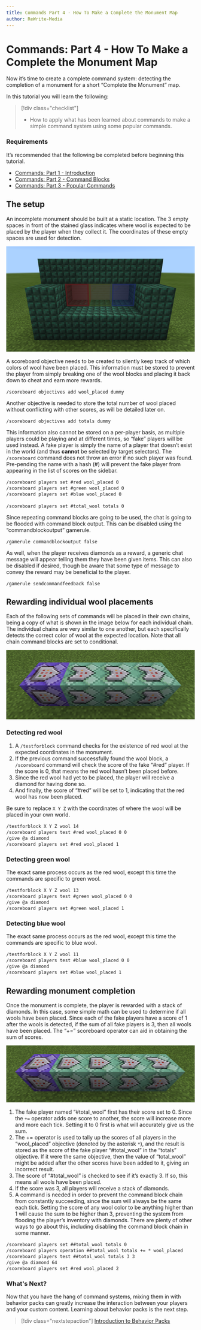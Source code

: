 ```yaml
---
title: Commands Part 4 - How To Make a Complete the Monument Map
author: ReWrite-Media
---
```

# Commands: Part 4 - How To Make a Complete the Monument Map

Now it’s time to create a complete command system: detecting the completion of a monument for a short “Complete the Monument” map.

In this tutorial you will learn the following:

> [!div class="checklist"]
>
> - How to apply what has been learned about commands to make a simple command system using some popular commands.

### Requirements

It’s recommended that the following be completed before beginning this tutorial.

- [Commands: Part 1 - Introduction](CommandsIntroduction.md)
- [Commands: Part 2 - Command Blocks](CommandBlocks.md)
- [Commands: Part 3 - Popular Commands](CommandsPopularCommands.md)

## The setup

An incomplete monument should be built at a static location. The 3 empty spaces in front of the stained glass indicates where wool is expected to be placed by the player when they collect it. The coordinates of these empty spaces are used for detection.

![Monument with 3 empty slots for blocks](Media/Commands/monument.png)

A scoreboard objective needs to be created to silently keep track of which colors of wool have been placed. This information must be stored to prevent the player from simply breaking one of the wool blocks and placing it back down to cheat and earn more rewards.

```
/scoreboard objectives add wool_placed dummy
```

Another objective is needed to store the total number of wool placed without conflicting with other scores, as will be detailed later on.

```
/scoreboard objectives add totals dummy
```

This information also cannot be stored on a per-player basis, as multiple players could be playing and at different times, so “fake” players will be used instead. A fake player is simply the name of a player that doesn’t exist in the world (and thus **cannot** be selected by target selectors). The `/scoreboard` command does not throw an error if no such player was found. Pre-pending the name with a hash (#) will prevent the fake player from appearing in the list of scores on the sidebar.

```
/scoreboard players set #red wool_placed 0
/scoreboard players set #green wool_placed 0
/scoreboard players set #blue wool_placed 0

/scoreboard players set #total_wool totals 0
```

Since repeating command blocks are going to be used, the chat is going to be flooded with command block output. This can be disabled using the “commandblockoutput” gamerule.

```
/gamerule commandblockoutput false
```

As well, when the player receives diamonds as a reward, a generic chat message will appear telling them they have been given items. This can also be disabled if desired, though be aware that some type of message to convey the reward may be beneficial to the player.

```
/gamerule sendcommandfeedback false
```

## Rewarding individual wool placements

Each of the following sets of commands will be placed in their own chains, being a copy of what is shown in the image below for each individual chain. The individual chains are very similar to one another, but each specifically detects the correct color of wool at the expected location. Note that all chain command blocks are set to conditional.

![A repeating command block followed by 3 conditional chain blocks](Media/Commands/monumentrewardonce.png)

### Detecting red wool


1. A `/testforblock` command checks for the existence of red wool at the expected coordinates in the monument.
2. If the previous command successfully found the wool block, a `/scoreboard` command will check the score of the fake “#red” player. If the score is 0, that means the red wool hasn’t been placed before.
3. Since the red wool had yet to be placed, the player will receive a diamond for having done so.
4. And finally, the score of “#red” will be set to 1, indicating that the red wool has now been placed.

Be sure to replace `X Y Z` with the coordinates of where the wool will be placed in your own world.

```
/testforblock X Y Z wool 14
/scoreboard players test #red wool_placed 0 0
/give @a diamond
/scoreboard players set #red wool_placed 1
```

### Detecting green wool

The exact same process occurs as the red wool, except this time the commands are specific to green wool.

```
/testforblock X Y Z wool 13
/scoreboard players test #green wool_placed 0 0
/give @a diamond
/scoreboard players set #green wool_placed 1
```

### Detecting blue wool

The exact same process occurs as the red wool, except this time the commands are specific to blue wool.

```
/testforblock X Y Z wool 11
/scoreboard players test #blue wool_placed 0 0
/give @a diamond
/scoreboard players set #blue wool_placed 1
```

## Rewarding monument completion

Once the monument is complete, the player is rewarded with a stack of diamonds. In this case, some simple math can be used to determine if all wools have been placed. Since each of the fake players have a score of 1 after the wools is detected, if the sum of all fake players is 3, then all wools have been placed. The “+=” scoreboard operator can aid in obtaining the sum of scores.

![A repeating command block followed by 2 chain blocks followed by 2 conditional chain blocks](Media/Commands/monumentrewardcomplete.png)


1. The fake player named “#total_wool” first has their score set to 0. Since the `+=` operator adds one score to another, the score will increase more and more each tick. Setting it to 0 first is what will accurately give us the sum.
2. The += operator is used to tally up the scores of all players in the “wool_placed” objective (denoted by the asterisk `*`), and the result is stored as the score of the fake player “#total_wool” in the “totals” objective. If it were the same objective, then the value of “total_wool” might be added after the other scores have been added to it, giving an incorrect result.
3. The score of “#total_wool” is checked to see if it’s exactly 3. If so, this means all wools have been placed.
4. If the score was 3, all players will receive a stack of diamonds.
5. A command is needed in order to prevent the command block chain from constantly succeeding, since the sum will always be the same each tick. Setting the score of any wool color to be anything higher than 1 will cause the sum to be higher than 3, preventing the system from flooding the player’s inventory with diamonds. There are plenty of other ways to go about this, including disabling the command block chain in some manner.

```
/scoreboard players set ##total_wool totals 0
/scoreboard players operation ##total_wool totals += * wool_placed
/scoreboard players test ##total_wool totals 3 3
/give @a diamond 64
/scoreboard players set #red wool_placed 2
```

### What's Next?

Now that you have the hang of command systems, mixing them in with behavior packs can greatly increase the interaction between your players and your custom content. Learning about behavior packs is the next step.

> [!div class="nextstepaction"]
> [Introduction to Behavior Packs](BehaviorPack.md)
